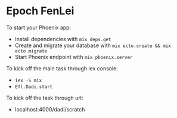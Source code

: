 # Epoch FenLei

To start your Phoenix app:

  * Install dependencies with `mix deps.get`
  * Create and migrate your database with `mix ecto.create && mix ecto.migrate`
  * Start Phoenix endpoint with `mix phoenix.server`

To kick off the main task through iex console:

  * `iex -S mix`
  * `Efl.Dadi.start`

To kick off the task through url:
  * localhost:4000/dadi/scratch
